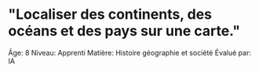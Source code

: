 # "Localiser des continents, des océans et des pays sur une carte."

Âge: 8
Niveau: Apprenti
Matière: Histoire géographie et société
Évalué par: IA